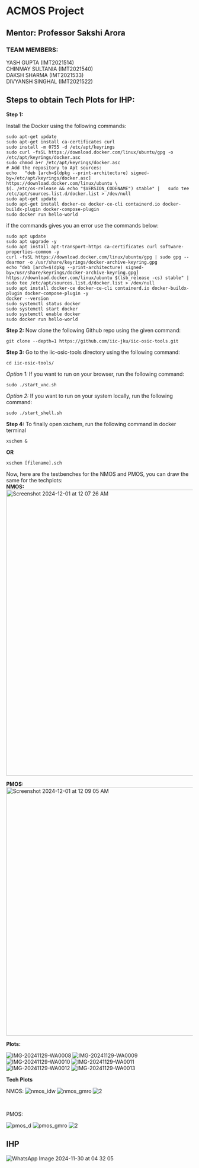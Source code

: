 # ACMOS Project
## Mentor: Professor Sakshi Arora

### TEAM MEMBERS: </br>
YASH GUPTA (IMT2021514)  </br>
CHINMAY SULTANIA (IMT2021540)  </br>
DAKSH SHARMA (IMT2021533)   </br>
DIVYANSH SINGHAL (IMT2021522)   </br>


## Steps to obtain Tech Plots for IHP:

**Step 1:**

Install the Docker using the following commands:
```
sudo apt-get update
sudo apt-get install ca-certificates curl
sudo install -m 0755 -d /etc/apt/keyrings
sudo curl -fsSL https://download.docker.com/linux/ubuntu/gpg -o /etc/apt/keyrings/docker.asc
sudo chmod a+r /etc/apt/keyrings/docker.asc
# Add the repository to Apt sources:
echo   "deb [arch=$(dpkg --print-architecture) signed-by=/etc/apt/keyrings/docker.asc] https://download.docker.com/linux/ubuntu \
$(. /etc/os-release && echo "$VERSION_CODENAME") stable" |   sudo tee /etc/apt/sources.list.d/docker.list > /dev/null
sudo apt-get update
sudo apt-get install docker-ce docker-ce-cli containerd.io docker-buildx-plugin docker-compose-plugin
sudo docker run hello-world
```


if the commands gives you an error use the commands below:
```
sudo apt update
sudo apt upgrade -y
sudo apt install apt-transport-https ca-certificates curl software-properties-common -y
curl -fsSL https://download.docker.com/linux/ubuntu/gpg | sudo gpg --dearmor -o /usr/share/keyrings/docker-archive-keyring.gpg
echo "deb [arch=$(dpkg --print-architecture) signed-by=/usr/share/keyrings/docker-archive-keyring.gpg] https://download.docker.com/linux/ubuntu $(lsb_release -cs) stable" | sudo tee /etc/apt/sources.list.d/docker.list > /dev/null
sudo apt install docker-ce docker-ce-cli containerd.io docker-buildx-plugin docker-compose-plugin -y
docker --version
sudo systemctl status docker
sudo systemctl start docker
sudo systemctl enable docker
sudo docker run hello-world
```

**Step 2:**
Now clone the following Github repo using the given command:
```
git clone --depth=1 https://github.com/iic-jku/iic-osic-tools.git
```
**Step 3:**
Go to the iic-osic-tools directory using the following command:
```
cd iic-osic-tools/
```
*Option 1:* If you want to run on your browser, run the following command:

```
sudo ./start_vnc.sh
```

*Option 2:* If you want to run on your system locally, run the following command:

```
sudo ./start_shell.sh
```
**Step 4:** To finally open xschem, run the following command in docker terminal 

```
xschem &
```
 **OR**
 
```
xschem [filename].sch
```

Now, here are the testbenches for the NMOS and PMOS, you can draw the same for the techplots: </br>
**NMOS:** </br>
<img width="772" alt="Screenshot 2024-12-01 at 12 07 26 AM" src="https://github.com/user-attachments/assets/38992e56-679b-4f9c-893f-b5c57640bac4"> </br>


**PMOS:** </br>
<img width="671" alt="Screenshot 2024-12-01 at 12 09 05 AM" src="https://github.com/user-attachments/assets/c1bba4e4-01f5-4eaa-8942-9a07581f3feb"> </br>



**Plots:**

![IMG-20241129-WA0008](https://github.com/user-attachments/assets/d9fa7c9e-80bf-49f9-bece-832502ea5b9f)
![IMG-20241129-WA0009](https://github.com/user-attachments/assets/c5a28f01-fd08-46cb-83d2-43a9c4d8bbef)
![IMG-20241129-WA0010](https://github.com/user-attachments/assets/a596b662-5270-42f5-b679-da606cd2aa2d)
![IMG-20241129-WA0011](https://github.com/user-attachments/assets/629f28d4-5267-44b3-ae25-5743f85c9897)
![IMG-20241129-WA0012](https://github.com/user-attachments/assets/727bcebb-4ec4-4642-8581-ba8db3d8ff32)
![IMG-20241129-WA0013](https://github.com/user-attachments/assets/ec196bc6-416d-46a7-9961-2b30db576cff)

**Tech Plots** </br>

NMOS:
![nmos_idw](https://github.com/user-attachments/assets/fe40e69c-72b4-498e-8f8e-8745df8722d2)
![nmos_gmro](https://github.com/user-attachments/assets/2b8ae0ee-4158-4bcf-b75e-4e3df4f67413)
![2](https://github.com/user-attachments/assets/7b962c37-1717-457b-a8ea-d627e8bbbf73)

 </br>
 
PMOS:

![pmos_d](https://github.com/user-attachments/assets/0522bfae-0df7-4e71-b3bf-34c8d571b5ea)
![pmos_gmro](https://github.com/user-attachments/assets/87a8c7b3-b650-4871-96fa-03a94ccd02d4)
![2](https://github.com/user-attachments/assets/174b38de-6a7a-4e7c-9c46-39b4d1c6f8af)


## IHP
![WhatsApp Image 2024-11-30 at 04 32 05](https://github.com/user-attachments/assets/96607a2c-2f74-40df-8fbe-e4341b5b4810)


